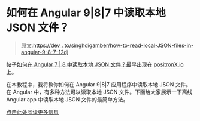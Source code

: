 # 如何在 Angular 9|8|7 中读取本地 JSON 文件？

> 原文:[https://dev . to/singhdigamber/how-to-read-local-JSON-files-in-angular-9-8-7-12dj](https://dev.to/singhdigamber/how-to-read-local-json-files-in-angular-9-8-7-12dj)

帖子[如何在 Angular 7 | 8 中读取本地 JSON 文件？](https://www.positronx.io/read-local-json-files-in-angular/)最早出现在 [positronX.io](https://www.positronx.io) 上。

在本教程中，我将教你如何在 Angular 9|8|7 应用程序中读取本地 JSON 文件。在 Angular 中，有多种方法可以读取本地 JSON 文件。下面给大家展示一下离线 Angular app 中读取本地 JSON 文件的最简单方法。

[点击此处阅读更多信息](https://www.positronx.io/read-local-json-files-in-angular/)